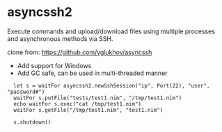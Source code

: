 # asyncssh2
Execute commands and upload/download files using multiple processes and asynchronous methods via SSH.

clone from: https://github.com/yglukhov/asyncssh

- Add support for Windows
- Add GC safe, can be used in multi-threaded manner

```
  let s = waitFor asyncssh2.newSshSession("ip", Port(22), "user", "password#")
  waitFor s.putFile("tests/test1.nim", "/tmp/test1.nim")
  echo waitFor s.exec("cat /tmp/test1.nim")
  waitFor s.getFile("/tmp/test1.nim", "test1.nim")

  s.shutdown()
```
